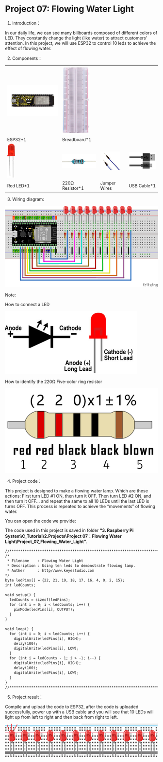 # Project 07: Flowing Water Light

1. Introduction：

In our daily life, we can see many billboards composed of different
colors of LED. They constantly change the light (like water) to attract
customers' attention. In this project, we will use ESP32 to control 10
leds to achieve the effect of flowing water.

2. Components：

<table>
<tbody>
<tr class="odd">
<td><img src="https://raw.githubusercontent.com/keyestudio/KS5010-KS5010F-Keyestudio-ESP32-Learning-Kit-Ultimate-Edition-Raspberry-Pi/master/media/56053f7126905c6def63919c661d5c0a.jpeg" style="width:2.17847in;height:1.0625in" /></td>
<td><img src="https://raw.githubusercontent.com/keyestudio/KS5010-KS5010F-Keyestudio-ESP32-Learning-Kit-Ultimate-Edition-Raspberry-Pi/master/media/e380dd26e4825be9a768973802a55fe6.png" style="width:0.95208in;height:2.33472in" /></td>
<td></td>
<td></td>
</tr>
<tr class="even">
<td>ESP32*1</td>
<td>Breadboard*1</td>
<td></td>
<td></td>
</tr>
<tr class="odd">
<td><img src="https://raw.githubusercontent.com/keyestudio/KS5010-KS5010F-Keyestudio-ESP32-Learning-Kit-Ultimate-Edition-Raspberry-Pi/master/media/7eb361d680dfa351f07f8527aeb37abd.png" style="width:0.275in;height:1.17361in" /></td>
<td><img src="https://raw.githubusercontent.com/keyestudio/KS5010-KS5010F-Keyestudio-ESP32-Learning-Kit-Ultimate-Edition-Raspberry-Pi/master/media/098a2730d0b0a2a4b2079e0fc87fd38b.png" style="width:1.22639in;height:0.49236in" /></td>
<td><img src="https://raw.githubusercontent.com/keyestudio/KS5010-KS5010F-Keyestudio-ESP32-Learning-Kit-Ultimate-Edition-Raspberry-Pi/master/media/c801a7baee258ff7f5f28ac6e9a7097b.png" style="width:0.66736in;height:0.64097in" /></td>
<td><img src="https://raw.githubusercontent.com/keyestudio/KS5010-KS5010F-Keyestudio-ESP32-Learning-Kit-Ultimate-Edition-Raspberry-Pi/master/media/7dcbd02995be3c142b2f97df7f7c03ce.png" style="width:1.05903in;height:0.56667in" /></td>
</tr>
<tr class="even">
<td>Red LED*1</td>
<td>220Ω Resistor*1</td>
<td>Jumper Wires</td>
<td>USB Cable*1</td>
</tr>
</tbody>
</table>

3.  Wiring diagram:

![](/media/548f889607bdb0ce017c58f323c85dfa.png)

Note:

How to connect a LED

![](/media/42ff6f405dfa128593827de5aa03e94b.png)

How to identify the 220Ω Five-color ring resistor

![](/media/55c0199544e9819328f6d5778f10d7d0.png)

4.  Project code：

This project is designed to make a flowing water lamp. Which are these
actions: First turn LED \#1 ON, then turn it OFF. Then turn LED \#2 ON,
and then turn it OFF... and repeat the same to all 10 LEDs until the
last LED is turns OFF. This process is repeated to achieve the
“movements” of flowing water.

You can open the code we provide:

The code used in this project is saved in folder **“**3. Raspberry Pi
System\\C\_Tutorial\\2.Projects\\Project 07：Flowing Water
Light\\Project\_07\_Flowing\_Water\_Light**”**.

    //**********************************************************************
    /* 
     * Filename    : Flowing Water Light
     * Description : Using ten leds to demonstrate flowing lamp.
     * Auther      : http//www.keyestudio.com
    */
    byte ledPins[] = {22, 21, 19, 18, 17, 16, 4, 0, 2, 15};
    int ledCounts;
    
    void setup() {
      ledCounts = sizeof(ledPins);
      for (int i = 0; i < ledCounts; i++) {
        pinMode(ledPins[i], OUTPUT);
      }
    }
    
    void loop() {
      for (int i = 0; i < ledCounts; i++) {
        digitalWrite(ledPins[i], HIGH);
        delay(100);
        digitalWrite(ledPins[i], LOW);
      }
      for (int i = ledCounts - 1; i > -1; i--) {
        digitalWrite(ledPins[i], HIGH);
        delay(100);
        digitalWrite(ledPins[i], LOW);
      }
    }
    //**********************************************************************


5.  Project result：

Compile and upload the code to ESP32, after the code is uploaded
successfully, power up with a USB cable and you will see that 10 LEDs
will light up from left to right and then back from right to left.

![](/media/912e2c3f88b522b89b9935548bae3bd9.png)
